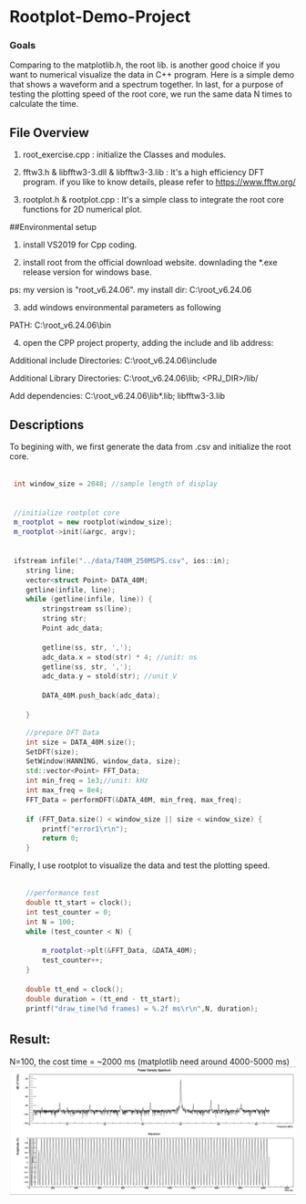 [//]: # (Image References)
[image1]: ./snapshot/result.jpg

# Rootplot-Demo-Project


### Goals
Comparing to the matplotlib.h, the root lib. is another good choice if you want to numerical visualize the data in C++ program.
Here is a simple demo that shows a waveform and a spectrum together. 
In last, for a purpose of testing the plotting speed of the root core, we run the same data N times to calculate the time.

 
## File Overview  

1. root_exercise.cpp : initialize the Classes and modules.

2. fftw3.h & libfftw3-3.dll & libfftw3-3.lib : It's a high efficiency DFT program. if you like to know details, please refer to https://www.fftw.org/ 

3. rootplot.h & rootplot.cpp : It's a simple class to integrate the root core functions for 2D numerical plot.

##Environmental setup

1. install VS2019 for Cpp coding.

2. install root from the official download website. downlading the *.exe release version for windows base.

ps: my version is "root_v6.24.06". my install dir: C:\root_v6.24.06

3. add windows environmental parameters as following

PATH: C:\root_v6.24.06\bin

4. open the CPP project property, adding the include and lib address:

Additional include Directories:  C:\root_v6.24.06\include

Additional Library Directories: C:\root_v6.24.06\lib; <PRJ_DIR>/lib/

Add dependencies: C:\root_v6.24.06\lib\*.lib; libfftw3-3.lib


## Descriptions

To begining with, we first generate the data from .csv and initialize the root core.

```cpp

 int window_size = 2048; //sample length of display


 //initialize rootplot core
 m_rootplot = new rootplot(window_size);
 m_rootplot->init(&argc, argv);


 ifstream infile("../data/T40M_250MSPS.csv", ios::in);
    string line;
    vector<struct Point> DATA_40M;
    getline(infile, line);
    while (getline(infile, line)) {
        stringstream ss(line);
        string str;
        Point adc_data;

        getline(ss, str, ',');
        adc_data.x = stod(str) * 4; //unit: ns
        getline(ss, str, ',');
        adc_data.y = stold(str); //unit V

        DATA_40M.push_back(adc_data);

    }


```


```cpp
	//prepare DFT Data
	int size = DATA_40M.size();	
	SetDFT(size);
	SetWindow(HANNING, window_data, size);
	std::vector<Point> FFT_Data;
	int min_freq = 1e3;//unit: kHz
	int max_freq = 8e4;
	FFT_Data = performDFT(&DATA_40M, min_freq, max_freq);

	if (FFT_Data.size() < window_size || size < window_size) {
		printf("error1\r\n");
		return 0;
	}

```


Finally, I use rootplot to visualize the data and test the plotting speed.

```cpp

	//performance test
	double tt_start = clock();
	int test_counter = 0;
	int N = 100;
	while (test_counter < N) {
		
		m_rootplot->plt(&FFT_Data, &DATA_40M);
		test_counter++;
	}
	
	double tt_end = clock();
	double duration = (tt_end - tt_start);
	printf("draw_time(%d frames) = %.2f ms\r\n",N, duration);


```
## Result:　
N=100, the cost time = ~2000 ms (matplotlib need around 4000-5000 ms)
![image1]






